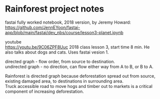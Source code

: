 # Rainforest project notes


fastai fully worked notebook, 2018 version, by Jeremy Howard:  
https://github.com/JennEYoon/fastai-app/blob/main/fastai/dev_nbs/course/lesson3-planet.ipynb

youtube  
https://youtu.be/9C06ZPF8Uuc 2018 class lesson 3, start time 8 min.
He also talks about dogs and cats.  Uses fastai vesion 1.  

directed graph - flow order, from source to destination.  
undirected graph - no direction, can flow either way from A to B, or B to A.  

Rainforest is directed graph because deforestation spread out from source, existing damaged area, to destinations in surrounding area.  
Truck accessible road to move hogs and timber out to markets is a critical component of increasing deforestation.  

